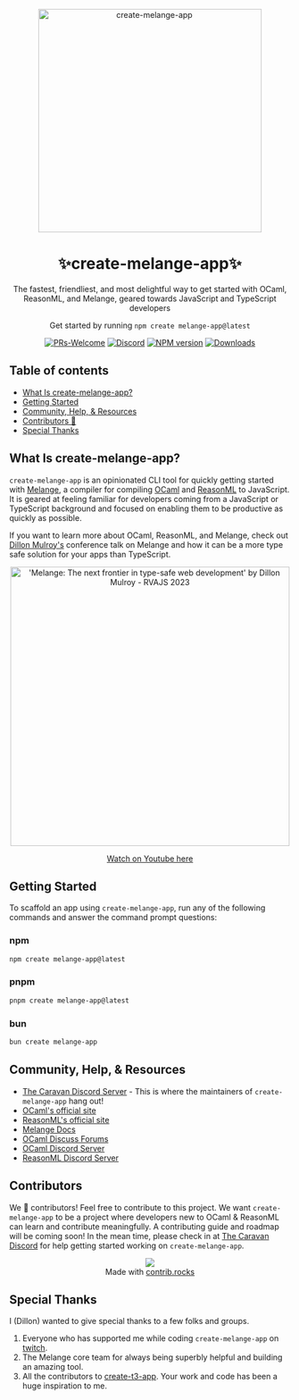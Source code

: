 <p align="center">
  <picture>
    <source media="(prefers-color-scheme: dark)" srcset="https://github.com/dmmulroy/create-melange-app/assets/2755722/4270abef-9754-4d4f-9e33-3a9a53bec0ec">
    <img src="https://github.com/dmmulroy/create-melange-app/assets/2755722/4270abef-9754-4d4f-9e33-3a9a53bec0ec" width="400" alt="create-melange-app">
</picture>
</p>

<h1 align="center">
  ✨create-melange-app✨
</h1>

<p align="center">
The fastest, friendliest, and most delightful way to get started with OCaml, ReasonML, and Melange, geared towards JavaScript and TypeScript developers
</p>

<p align="center">
  Get started by running <code>npm create melange-app@latest</code>
</p>

<div align="center">

[![PRs-Welcome][contribute-image]][contribute-url]
[![Discord](https://img.shields.io/discord/1155360855748251788?color=%235865F2&label=Discord&logo=discord&logoColor=%23fff)](https://discord.gg/fNvVdsUWHE)
[![NPM version][npm-image]][npm-url]
[![Downloads][downloads-image]][npm-url]

</div>

## Table of contents

- <a href="#about">What Is create-melange-app?</a>
- <a href="#getting-started">Getting Started</a>
- <a href="#community">Community, Help, & Resources</a>
- <a href="#contributors">Contributors 🫶</a>
- <a href="#special-thanks">Special Thanks</a>

<h2 id="about">What Is create-melange-app?</h2>

<div>
<p><code>create-melange-app</code> is an opinionated CLI tool for quickly getting 
started with <a href="https://melange.re" target="_blank">Melange</a>, a 
compiler for compiling <a href="https://ocaml.org" target="_blank">OCaml</a>
and <a href="https://reasonml.github.io" target="_blank">ReasonML</a> to
JavaScript. It is geared at feeling familiar for developers coming from a 
JavaScript or TypeScript background and focused on enabling them to be 
productive as quickly as possible.</p>

<p>If you want to learn more about OCaml, ReasonML, and Melange,
check out 
<a href="https://github.com/dmmulroy" target="_blank">Dillon Mulroy's</a>
conference talk on Melange and how it can be a more type safe solution for your 
apps than TypeScript.</p>
<div align="center">

<a href="[http://www.youtube.com/watch?v=PbjHxIuHduU](https://www.youtube.com/watch?v=zG7JejHlQoM)" target="_blank">
  <p align="center">
    <img src="https://github.com/dmmulroy/create-melange-app/assets/2755722/e0926aed-011e-4a82-95bc-cea37703c4b1" alt="'Melange: The next frontier in type-safe web development' by Dillon Mulroy - RVAJS 2023" width="500" />
  </p>
</a>

<a href="https://www.youtube.com/watch?v=zG7JejHlQoM" target="_blank">
  <p align="center">Watch on Youtube here</p>
</a>
</div>
</div>

<h2 id="getting-started">Getting Started</h2>

To scaffold an app using `create-melange-app`, run any of the following commands
and answer the command prompt questions:

### npm

```bash
npm create melange-app@latest
```

<!-- ### yarn

```bash
yarn create melange-app
``` -->

### pnpm

```bash
pnpm create melange-app@latest
```

### bun

```bash
bun create melange-app
```

<h2 id="community">Community, Help, & Resources</h2>

- [The Caravan Discord Server](https://discord.gg/fNvVdsUWHE) - This is where
  the maintainers of `create-melange-app` hang out!
- [OCaml's official site](https://ocam.org)
- [ReasonML's official site](https://reasonml.github.io/)
- [Melange Docs](https://melange.re)
- [OCaml Discuss Forums](https://discuss.ocaml.org/)
- [OCaml Discord Server](https://discord.gg/Qpzjmc4t)
- [ReasonML Discord Server](https://discord.gg/jPEH58TU)

<h2 id="contributors">Contributors</h2>

We 🫶 contributors! Feel free to contribute to this project. We want
`create-melange-app` to be a project where developers new to OCaml & ReasonML
can learn and contribute meaningfully. A contributing guide and roadmap will
be coming soon! In the mean time, please check in at
[The Caravan Discord](https://discord.gg/fNvVdsUWHE) for
help getting started working on `create-melange-app`.

<div align="center">
<a href="https://github.com/dmmulroy/create-melange-app/graphs/contributors">
  <img src="https://contrib.rocks/image?repo=dmmulroy/create-melange-app" />
</a>
</br>
Made with <a href="http://contrib.rocks">contrib.rocks</a>
</div>

<h2 id="special-thanks">Special Thanks</h2>
<p>I (Dillon) wanted to give special thanks to a few folks and groups.</p>

1. Everyone who has supported me while coding `create-melange-app` on [twitch](https://twitch.tv/dmmulroy).
2. The Melange core team for always being superbly helpful and building an amazing tool.
3. All the contributors to [create-t3-app](https://github.com/t3-oss/create-t3-app/tree/main). Your work and code has been a huge inspiration to me.

[downloads-image]: https://img.shields.io/npm/dm/create-melange-app?color=209fb5&logoColor=364fc7
[npm-url]: https://www.npmjs.com/package/create-melange-app
[npm-image]: https://img.shields.io/npm/v/create-melange-app?color=e64553&logoColor=0b7285
[contribute-url]: https://github.com/dmmulroy/create-melange-app/blob/main/CONTRIBUTING.md
[contribute-image]: https://img.shields.io/badge/PRs-welcome-blue.svg
